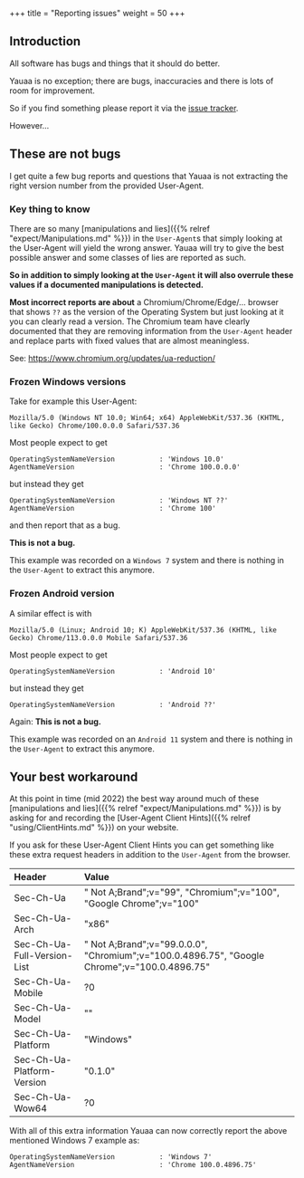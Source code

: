 +++
title = "Reporting issues"
weight = 50
+++
## Introduction
All software has bugs and things that it should do better.

Yauaa is no exception; there are bugs, inaccuracies and there is lots of room for improvement.

So if you find something please report it via the [issue tracker](https://github.com/nielsbasjes/yauaa/issues).

However...

## These are not bugs
I get quite a few bug reports and questions that Yauaa is not extracting the right version number from the provided User-Agent.

### Key thing to know
There are so many [manipulations and lies]({{% relref "expect/Manipulations.md" %}}) in the `User-Agent`s that simply looking at the User-Agent will yield the wrong answer.
Yauaa will try to give the best possible answer and some classes of lies are reported as such.

**So in addition to simply looking at the `User-Agent` it will also overrule these values if a documented manipulations is detected.**

**Most incorrect reports are about** a Chromium/Chrome/Edge/... browser that shows `??` as the version of the Operating System but just looking at it you can clearly read a version. The Chromium team have clearly documented that they are removing information from the `User-Agent` header and replace parts with fixed values that are almost meaningless.

See: https://www.chromium.org/updates/ua-reduction/


### Frozen Windows versions

Take for example this User-Agent:

    Mozilla/5.0 (Windows NT 10.0; Win64; x64) AppleWebKit/537.36 (KHTML, like Gecko) Chrome/100.0.0.0 Safari/537.36

Most people expect to get

    OperatingSystemNameVersion           : 'Windows 10.0'
    AgentNameVersion                     : 'Chrome 100.0.0.0'

but instead they get

    OperatingSystemNameVersion           : 'Windows NT ??'
    AgentNameVersion                     : 'Chrome 100'

and then report that as a bug.

**This is not a bug.**

This example was recorded on a `Windows 7` system and there is nothing in the `User-Agent` to extract this anymore.

### Frozen Android version
A similar effect is with

    Mozilla/5.0 (Linux; Android 10; K) AppleWebKit/537.36 (KHTML, like Gecko) Chrome/113.0.0.0 Mobile Safari/537.36

Most people expect to get

    OperatingSystemNameVersion           : 'Android 10'

but instead they get

    OperatingSystemNameVersion           : 'Android ??'

Again: **This is not a bug.**

This example was recorded on an `Android 11` system and there is nothing in the `User-Agent` to extract this anymore.

## Your best workaround

At this point in time (mid 2022) the best way around much of these [manipulations and lies]({{% relref "expect/Manipulations.md" %}}) is by asking for and recording the [User-Agent Client Hints]({{% relref "using/ClientHints.md" %}}) on your website.

If you ask for these User-Agent Client Hints you can get something like these extra request headers in addition to the `User-Agent` from the browser.

| Header                      | Value                                                                                        |
|:----------------------------|:---------------------------------------------------------------------------------------------|
| Sec-Ch-Ua                   | " Not A;Brand";v="99", "Chromium";v="100", "Google Chrome";v="100"                           |
| Sec-Ch-Ua-Arch              | "x86"                                                                                        |
| Sec-Ch-Ua-Full-Version-List | " Not A;Brand";v="99.0.0.0", "Chromium";v="100.0.4896.75", "Google Chrome";v="100.0.4896.75" |
| Sec-Ch-Ua-Mobile            | ?0                                                                                           |
| Sec-Ch-Ua-Model             | ""                                                                                           |
| Sec-Ch-Ua-Platform          | "Windows"                                                                                    |
| Sec-Ch-Ua-Platform-Version  | "0.1.0"                                                                                      |
| Sec-Ch-Ua-Wow64             | ?0                                                                                           |

With all of this extra information Yauaa can now correctly report the above mentioned Windows 7 example as:

    OperatingSystemNameVersion           : 'Windows 7'
    AgentNameVersion                     : 'Chrome 100.0.4896.75'
